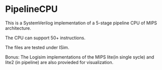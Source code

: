 # PipelineCPU

This is a SystemVerilog implementation of a 5-stage pipeline CPU of MIPS architecture.

The CPU can support 50+ instructions.

The files are tested under ISim.

Bonus: The Logisim implementations of the MIPS lite(in single sycle) and lite2 (in pipeline) are also provieded for visualization.